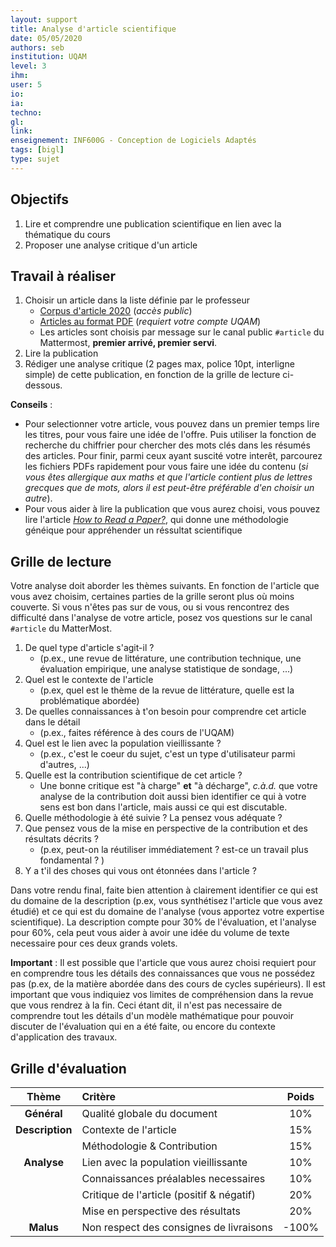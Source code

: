 ```yaml
---
layout: support
title: Analyse d'article scientifique
date: 05/05/2020
authors: seb
institution: UQAM
level: 3
ihm: 
user: 5
io: 
ia: 
techno: 
gl: 
link: 
enseignement: INF600G - Conception de Logiciels Adaptés
tags: [bigl]
type: sujet
---
```


## Objectifs

  1. Lire et comprendre une publication scientifique en lien avec la thématique du cours
  2. Proposer une analyse critique d'un article

## Travail à réaliser

1. Choisir un article dans la liste définie par le professeur
   * [Corpus d'article 2020](https://docs.google.com/spreadsheets/d/1Tt153MH4R01a3XZGc8hFfBRgILOPJpKJqarl9ub0npo/edit?usp=sharing) (_accès public_)
   * [Articles au format PDF](https://uqam-my.sharepoint.com/:f:/g/personal/mosser_sebastien_uqam_ca/EhplKOES3glNjdPYPczh8eIBaOV0BLVpBn-WGHnaVifkZA?e=RHWQxa) (_requiert votre compte UQAM_)
   * Les articles sont choisis par message sur le canal public `#article` du Mattermost, **premier arrivé, premier servi**.
2. Lire la publication
3. Rédiger une analyse critique (2 pages max, police 10pt, interligne simple) de cette publication, en fonction de la grille de lecture ci-dessous.



**Conseils** :

  * Pour selectionner votre article, vous pouvez dans un premier temps lire les titres, pour vous faire une idée de l'offre. Puis utiliser la fonction de recherche du chiffrier pour chercher des mots clés dans les résumés des articles. Pour finir, parmi ceux ayant suscité votre interêt, parcourez les fichiers PDFs rapidement pour vous faire une idée du contenu (_si vous êtes allergique aux maths et que l'article contient plus de lettres grecques que de mots, alors il est peut-être préférable d'en choisir un autre_).
  * Pour vous aider à lire la publication que vous aurez choisi, vous pouvez lire l'article [_How to Read a Paper?_](https://web.stanford.edu/class/ee384m/Handouts/HowtoReadPaper.pdf), qui donne une méthodologie généique pour appréhender un réssultat scientifique

## Grille de lecture

Votre analyse doit aborder les thèmes suivants. En fonction de l'article que vous avez choisim, certaines parties de la grille seront plus où moins couverte. Si vous n'êtes pas sur de vous, ou si vous rencontrez des difficulté dans l'analyse de votre article, posez vos questions sur le canal `#article` du MatterMost.

1. De quel type d'article s'agit-il ?
   * (p.ex., une revue de littérature, une contribution technique, une évaluation empirique, une analyse statistique de sondage, ...)
2. Quel est le contexte de l'article
   * (p.ex, quel est le thème de la revue de littérature, quelle est la problématique abordée)
3. De quelles connaissances à t'on besoin pour comprendre cet article dans le détail
   * (p.ex., faites référence à des cours de l'UQAM)
4. Quel est le lien avec la population vieillissante ?
   * (p.ex., c'est le coeur du sujet, c'est un type d'utilisateur parmi d'autres, ...)
5. Quelle est la contribution scientifique de cet article ?
   * Une bonne critique est "à charge" **et** "à décharge", _c.à.d._ que votre analyse de la contribution doit aussi bien identifier ce qui à votre sens est bon dans l'article, mais aussi ce qui est discutable.
6. Quelle méthodologie à été suivie ? La pensez vous adéquate ?
7. Que pensez vous de la mise en perspective de la contribution et des résultats décrits ?
   * (p.ex, peut-on la réutiliser immédiatement ? est-ce un travail plus fondamental ? )
8. Y a t'il des choses qui vous ont étonnées dans l'article ?

Dans votre rendu final, faite bien attention à clairement identifier ce qui est du domaine de la description (p.ex, vous synthétisez l'article que vous avez étudié) et ce qui est du domaine de l'analyse (vous apportez votre expertise scientifique). La description compte pour 30% de l'évaluation, et l'analyse pour 60%, cela peut vous aider à avoir une idée du volume de texte necessaire pour ces deux grands volets.


**Important** : Il est possible que l'article que vous aurez choisi requiert pour en comprendre tous les détails des connaissances que vous ne possédez pas (p.ex, de la matière abordée dans des cours de cycles supérieurs). Il est important que vous indiquiez vos limites de compréhension dans la revue que vous rendrez à la fin. Ceci étant dit, il n'est pas necessaire de comprendre tout les détails d'un modèle mathématique pour pouvoir discuter de l'évaluation qui en a été faite, ou encore du contexte d'application des travaux.




## Grille d'évaluation

| Thème | Critère | Poids |
| :---: | :--     | :--: |
| **Général**| Qualité globale du document | 10% |
| **Description** | Contexte de l'article | 15% |
| | Méthodologie & Contribution | 15% |
| **Analyse** | Lien avec la population vieillissante| 10% |
| | Connaissances préalables necessaires | 10% |
| | Critique de l'article (positif & négatif) | 20% |
| | Mise en perspective des résultats | 20% |
| **Malus** | Non respect des consignes de livraisons | -100% |


